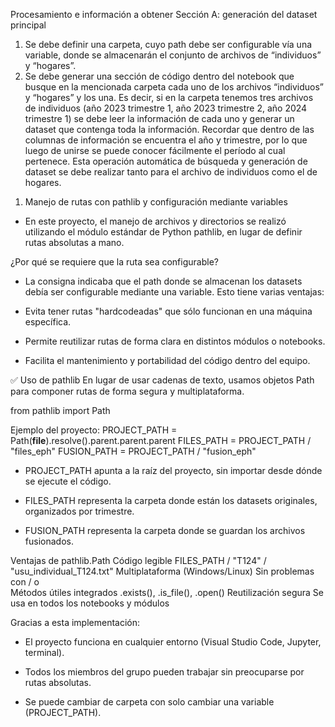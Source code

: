 Procesamiento e información a obtener 
Sección A: generación del dataset principal 
1. Se debe definir una carpeta, cuyo path debe ser configurable vía una variable, donde se almacenarán el conjunto de archivos de “individuos” y “hogares”.   
2. Se debe generar una sección de código dentro del notebook que busque en la mencionada carpeta cada uno de los archivos “individuos” y “hogares” y los una.  Es 
decir, si en la carpeta tenemos tres archivos de individuos (año 2023 trimestre 1, año 2023 trimestre 2, año 2024 trimestre 1) se debe  leer la información de cada uno y 
generar un dataset que contenga toda la información. 
Recordar que dentro de las columnas de información se encuentra el año y trimestre, por lo que luego de unirse se puede conocer fácilmente el período al cual pertenece. 
Esta operación automática de búsqueda y generación de dataset se debe realizar tanto para el archivo de individuos como el de hogares.

1) Manejo de rutas con pathlib y configuración mediante variables

- En este proyecto, el manejo de archivos y directorios se realizó utilizando el módulo estándar de Python pathlib, en lugar de definir rutas absolutas a mano.

¿Por qué se requiere que la ruta sea configurable?

- La consigna indicaba que el path donde se almacenan los datasets debía ser configurable mediante una variable. Esto tiene varias ventajas:

- Evita tener rutas "hardcodeadas" que sólo funcionan en una máquina específica.

- Permite reutilizar rutas de forma clara en distintos módulos o notebooks.

- Facilita el mantenimiento y portabilidad del código dentro del equipo.

✅ Uso de pathlib
En lugar de usar cadenas de texto, usamos objetos Path para componer rutas de forma segura y multiplataforma.

from pathlib import Path

Ejemplo del proyecto:
PROJECT_PATH = Path(__file__).resolve().parent.parent.parent
FILES_PATH = PROJECT_PATH / "files_eph"
FUSION_PATH = PROJECT_PATH / "fusion_eph"

- PROJECT_PATH apunta a la raíz del proyecto, sin importar desde dónde se ejecute el código.

- FILES_PATH representa la carpeta donde están los datasets originales, organizados por trimestre.

- FUSION_PATH representa la carpeta donde se guardan los archivos fusionados.

Ventajas de pathlib.Path
Código legible	FILES_PATH / "T124" / "usu_individual_T124.txt"
Multiplataforma (Windows/Linux)	Sin problemas con / o \
Métodos útiles integrados	.exists(), .is_file(), .open()
Reutilización segura	Se usa en todos los notebooks y módulos

Gracias a esta implementación:

- El proyecto funciona en cualquier entorno (Visual Studio Code, Jupyter, terminal).

- Todos los miembros del grupo pueden trabajar sin preocuparse por rutas absolutas.

- Se puede cambiar de carpeta con solo cambiar una variable (PROJECT_PATH).

